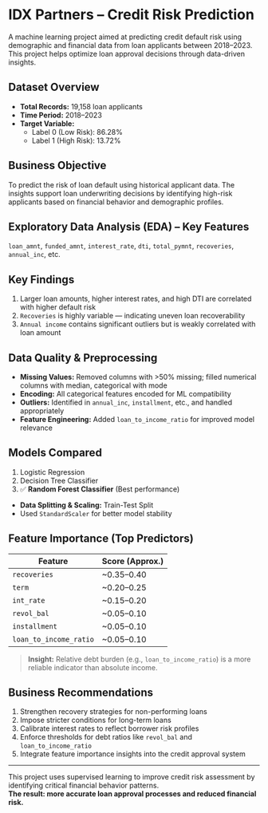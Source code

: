 # IDX Partners – Credit Risk Prediction

A machine learning project aimed at predicting credit default risk using demographic and financial data from loan applicants between 2018–2023. This project helps optimize loan approval decisions through data-driven insights.

## Dataset Overview

- **Total Records:** 19,158 loan applicants  
- **Time Period:** 2018–2023  
- **Target Variable:**  
  - Label 0 (Low Risk): 86.28%  
  - Label 1 (High Risk): 13.72%

## Business Objective

To predict the risk of loan default using historical applicant data. The insights support loan underwriting decisions by identifying high-risk applicants based on financial behavior and demographic profiles.

## Exploratory Data Analysis (EDA) – Key Features

`loan_amnt`, `funded_amnt`, `interest_rate`, `dti`, `total_pymnt`, `recoveries`, `annual_inc`, etc.

## Key Findings

1. Larger loan amounts, higher interest rates, and high DTI are correlated with higher default risk  
2. `Recoveries` is highly variable — indicating uneven loan recoverability  
3. `Annual income` contains significant outliers but is weakly correlated with loan amount  

## Data Quality & Preprocessing

- **Missing Values:** Removed columns with >50% missing; filled numerical columns with median, categorical with mode  
- **Encoding:** All categorical features encoded for ML compatibility  
- **Outliers:** Identified in `annual_inc`, `installment`, etc., and handled appropriately  
- **Feature Engineering:** Added `loan_to_income_ratio` for improved model relevance  

## Models Compared

1. Logistic Regression  
2. Decision Tree Classifier  
3. ✅ **Random Forest Classifier** (Best performance)

- **Data Splitting & Scaling:** Train-Test Split  
- Used `StandardScaler` for better model stability

## Feature Importance (Top Predictors)

| Feature               | Score (Approx.) |
|-----------------------|------------------|
| `recoveries`          | ~0.35–0.40        |
| `term`                | ~0.20–0.25        |
| `int_rate`            | ~0.15–0.20        |
| `revol_bal`           | ~0.05–0.10        |
| `installment`         | ~0.05–0.10        |
| `loan_to_income_ratio`| ~0.05–0.10        |

> **Insight:** Relative debt burden (e.g., `loan_to_income_ratio`) is a more reliable indicator than absolute income.

## Business Recommendations

1. Strengthen recovery strategies for non-performing loans  
2. Impose stricter conditions for long-term loans  
3. Calibrate interest rates to reflect borrower risk profiles  
4. Enforce thresholds for debt ratios like `revol_bal` and `loan_to_income_ratio`  
5. Integrate feature importance insights into the credit approval system  

---

This project uses supervised learning to improve credit risk assessment by identifying critical financial behavior patterns.  
**The result: more accurate loan approval processes and reduced financial risk.**





